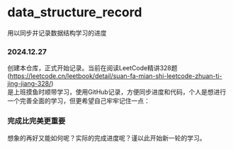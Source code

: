 # data_structure_record
用以同步并记录数据结构学习的进度   

### 2024.12.27   
创建本仓库，正式开始记录。当前在阅读LeetCode精讲328题(https://leetcode.cn/leetbook/detail/suan-fa-mian-shi-leetcode-zhuan-ti-jing-jiang-328/)   
是上班摸鱼时顺带学习，使用GitHub记录，方便同步进度和代码，个人是想进行一个完善全面的学习，但更希望自己牢牢记住一点：  
### 完成比完美更重要   
想象的再好又能如何呢？实际的完成进度呢？谨以此开始新一轮的学习。

